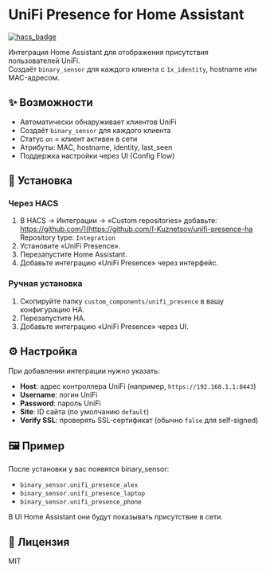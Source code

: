# UniFi Presence for Home Assistant

[![hacs_badge](https://img.shields.io/badge/HACS-Custom-41BDF5.svg)](https://hacs.xyz/)

Интеграция Home Assistant для отображения присутствия пользователей UniFi.  
Создаёт `binary_sensor` для каждого клиента с `1x_identity`, hostname или MAC-адресом.

## ✨ Возможности
- Автоматически обнаруживает клиентов UniFi
- Создаёт `binary_sensor` для каждого клиента
- Статус `on` = клиент активен в сети
- Атрибуты: MAC, hostname, identity, last_seen
- Поддержка настройки через UI (Config Flow)

## 🚀 Установка

### Через HACS
1. В HACS → Интеграции → «Custom repositories» добавьте:
https://github.com/](https://github.com/I-Kuznetsov/unifi-presence-ha
Repository type: `Integration`
2. Установите «UniFi Presence».
3. Перезапустите Home Assistant.
4. Добавьте интеграцию «UniFi Presence» через интерфейс.

### Ручная установка
1. Скопируйте папку `custom_components/unifi_presence` в вашу конфигурацию HA.
2. Перезапустите HA.
3. Добавьте интеграцию «UniFi Presence» через UI.

## ⚙️ Настройка
При добавлении интеграции нужно указать:
- **Host**: адрес контроллера UniFi (например, `https://192.168.1.1:8443`)
- **Username**: логин UniFi
- **Password**: пароль UniFi
- **Site**: ID сайта (по умолчанию `default`)
- **Verify SSL**: проверять SSL-сертификат (обычно `false` для self-signed)

## 🖼️ Пример
После установки у вас появятся binary_sensor:

- `binary_sensor.unifi_presence_alex`
- `binary_sensor.unifi_presence_laptop`
- `binary_sensor.unifi_presence_phone`

В UI Home Assistant они будут показывать присутствие в сети.

## 📜 Лицензия
MIT

